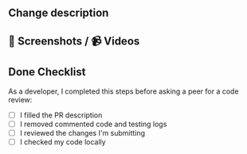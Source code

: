 ## Change description

<!-- Add the description -->

## 📸 Screenshots / 📹 Videos

<!-- Upload screenshots or videos -->

## Done Checklist

As a developer, I completed this steps before asking a peer for a code review:

- [ ] I filled the PR description
- [ ] I removed commented code and testing logs
- [ ] I reviewed the changes I'm submitting
- [ ] I checked my code locally
